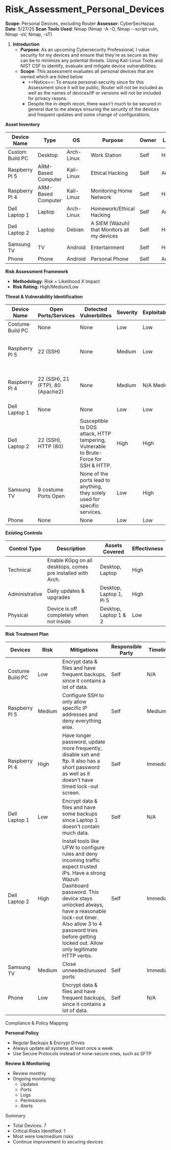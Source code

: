 # Risk_Assessment_Personal_Devices
**Scope**: Personal Devices, excluding Router
**Assessor**: CyberSecHazaa
**Date**: 5/27/25
**Scan Tools Used**: Nmap (Nmap -A -O, Nmap --script vuln, Nmap -sV, Nmap, -sT)

1. **Introduction**
	- **Purpose**: As an upcoming Cybersecurity Professional, I value security for my devices and ensure that they're as secure as they can be to minimize any potential threats. Using Kali-Linux Tools and NIST CSF to identify, evaluate and mitigate device vulnerabilities.
	-  **Scope**: This assessment evaluates all personal devices that are owned which are listed below 
		- ==Notice==: To ensure personal-security since for this Assessment since it will be public, Router will not be included as well as the names of devices/IP or versions will not be included for privacy rasons.
		- Despite the in-depth recon, there wasn't much to be secured in general due to me always ensuring the security of the devices and frequent updates and some change of configurations.

**Asset Inventory** 

| Device Name      | Type               | OS         | Purpose                                     | Owner | Location |
| ---------------- | ------------------ | ---------- | ------------------------------------------- | ----- | -------- |
| Custom Build PC  | Desktop            | Arch-Linux | Work Station                                | Self  | Home     |
| Raspberry PI 5   | ARM-Based Computer | Kali-Linux | Ethical Hacking                             | Self  | Anywhere |
| Raspberry PI 4   | ARM-Based Computer | Kali-Linux | Monitoring Home Network                     | Self  | Home     |
| Dell Laptop 1    | Laptop             | Arch-Linux | Homework/Ethical Hacking                    | Self  | Anywhere |
| Dell Laptop 2    | Laptop             | Debian     | A SIEM (Wazuh) that Monitors all my devices | Self  | Home     |
| Samsung TV       | TV                 | Android    | Entertainment                               | Self  | Home     |
| Phone            | Phone              | Android    | Personal Phone                              | Self  | Anywhere |

**Risk Assessment Framework** 
- **Methodology**: Risk = Likelihood X Impact
- **Risk Rating:** High/Medium/Low


**Threat & Vulnerability Identification** 

| Device Name      | Open Ports/Services              | Detected Vulnerbilites                                                               | Severity | Exploitability | Poteninal Impact                                                   | Overall Risk |
| ---------------- | -------------------------------- | ------------------------------------------------------------------------------------ | -------- | -------------- | ------------------------------------------------------------------ | ------------ |
| Costume Build PC | None                             | None                                                                                 | Low      | Low            | None                                                               | Low          |
| Raspberry PI 5   | 22 (SSH)                         | None                                                                                 | Medium   | Low            | Port 22 may be exploited via Brute-Force                           | Low          |
| Raspberry PI 4   | 22 (SSH), 21 (FTP), 80 (Apache2) | None                                                                                 | Medium   | N/A Medium         | Port 22 & 21 may be exploited via Brute-Force                 | High         |
| Dell Laptop 1    | None                             | None                                                                                 | Low      | Low            | None                                                               | Low          |
| Dell Laptop 2    | 22 (SSH), HTTP (80)              | Susceptible to DOS attack, HTTP tampering, Vulnerable to Brute-Force for SSH & HTTP. | High     | High           | Port 80 (A login dashboard) & 21 may be exploited via Brute-Force. | High         |
| Samsung TV       | 9 costume Ports Open             | None of the ports lead to anything, they solely used for specific services.          | Low      | High           | Despite that, 9 ports increases the attack-surface.                | Medium       |
| Phone            | None                             | None                                                                                 | Low      | Low            | None                                                               | Low          |


**Existing Controls**

| Control Type   | Description                                                 | Assets Covered          | Effectivness |
| -------------- | ----------------------------------------------------------- | ----------------------- | ------------ |
| Technical      | Enable KGpg on all desktops, comes pre installed with Arch. | Desktop, Laptop         | High         |
| Administrative | Daily updates & upgrades                                    | Desktop, Laptop 1, Pi 5 | High         |
| Physical       | Device is off completely when not inside                    | Desktop, Laptop 1 & 2   | Low          |

**Risk Treatment Plan** 

| Devices          | Risk   | Mitigations                                                                                                                                                                                                                                                                                        | Responsible Party | Timeline  | Residual Risk |
| ---------------- | ------ | -------------------------------------------------------------------------------------------------------------------------------------------------------------------------------------------------------------------------------------------------------------------------------------------------- | ----------------- | --------- | ------------- |
| Costume Build PC | Low    | Encrypt data & files and have frequent backups, since it contains a lot of data.                                                                                                                                                                                                                   | Self              | N/A       | Low           |
| Raspberry PI 5   | Medium | Configure SSH to only allow specific IP addresses and deny everything else.                                                                                                                                                                                                                        | Self              | Medium    | Low           |
| Raspberry PI 4   | High   | Have longer password, update more frequently, disable ssh and ftp. It also has a short password as well as it doesn't have timed lock-out screen.                                                                                                                                                  | Self              | Immediate | Medium        |
| Dell Laptop 1    | Low    | Encrypt data & files and have some backups since Laptop 1 doesn't contain much data.                                                                                                                                                                                                               | Self              | N/A       |      Low       |
| Dell Laptop 2    | High   | Install tools like UFW to configure rules and deny incoming traffic expect trusted IPs. Have a strong Wazuh Dashboard password. This device stays unlocked always, have a reasonable lock-out timer. Also allow 3 to 4 password tries before getting locked out. Allow only legitimate HTTP verbs. | Self              | Immediate | High          |
| Samsung TV       | Medium | Close unneeded/unused ports                                                                                                                                                                                                                                                                        | Self              | Immediate | Medium        |
| Phone            | Low    | Encrypt data & files and have frequent backups, since it contains a lot of data.                                                                                                                                                                                                                   | Self              | N/A       | Low           |

Compliance & Policy Mapping 

**Personal Policy** 
- Regular Backups & Encrypt Drives
- Always update all systems at least once a week 
- Use Secure Protocols instead of none-secure ones, such as SFTP 

**Review & Monitoring** 
- Review monthly
- Ongoing monitoring:
	- Updates
	- Ports
	- Logs
	- Permissions
	- Alerts

Summary
- Total Devices: 7
- Critical Risks Identified: 1
- Most were low/medium risks
- Continue improvement to securing devices 
